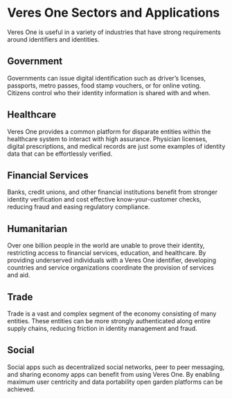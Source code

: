 # Veres One Sectors and Applications

Veres One is useful in a variety of industries that have strong requirements
around identifiers and identities.

## Government

Governments can issue digital identification such as driver’s licenses,
passports, metro passes, food stamp vouchers, or for online voting. Citizens
control who their identity information is shared with and when.

## Healthcare

Veres One provides a common platform for disparate entities within the
healthcare system to interact with high assurance. Physician licenses,
digital prescriptions, and medical records are just some examples of identity
data that can be effortlessly verified.


## Financial Services

Banks, credit unions, and other financial institutions benefit from
stronger identity verification and cost effective know-your-customer
checks, reducing fraud and easing regulatory compliance.

## Humanitarian

Over one billion people in the world are unable to prove their identity,
restricting access to financial services, education, and healthcare. By
providing underserved individuals with a Veres One identifier, developing
countries and service organizations coordinate the provision of services and aid.

## Trade

Trade is a vast and complex segment of the economy consisting of many entities.
These entities can be more strongly authenticated along entire supply chains,
reducing friction in identity management and fraud.

## Social

Social apps such as decentralized social networks, peer to peer messaging,
and sharing economy apps can benefit from using Veres One. By enabling maximum
user centricity and data portability open garden platforms can be achieved. 
